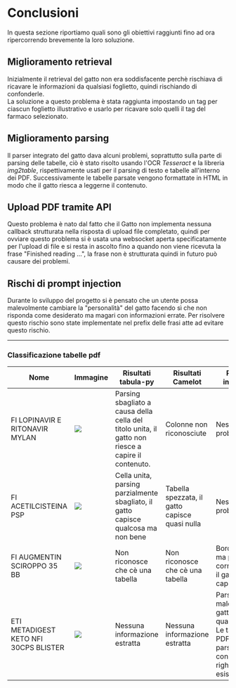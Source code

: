 # Conclusioni
In questa sezione riportiamo quali sono gli obiettivi raggiunti fino ad ora ripercorrendo brevemente la loro soluzione.

## Miglioramento retrieval
Inizialmente il retrieval del gatto non era soddisfacente perchè rischiava di ricavare le informazioni da qualsiasi foglietto, quindi rischiando di confonderle.<br/>
La soluzione a questo problema è stata raggiunta impostando un tag per ciascun foglietto illustrativo e usarlo per ricavare solo quelli il tag del farmaco selezionato.

## Miglioramento parsing
Il parser integrato del gatto dava alcuni problemi, soprattutto sulla parte di parsing delle tabelle, ciò è stato risolto usando l'OCR *Tesseract* e la libreria *img2table*, rispettivamente usati per il parsing di testo e tabelle all'interno dei PDF.
Successivamente le tabelle parsate vengono formattate in HTML in modo che il gatto riesca a leggerne il contenuto.

## Upload PDF tramite API
Questo problema è nato dal fatto che il Gatto non implementa nessuna callback strutturata nella risposta di upload file completato, quindi per ovviare questo problema si è usata una websocket aperta specificatamente per l'upload di file e si resta in ascolto fino a quando non viene ricevuta la frase "Finished reading ...", la frase non è strutturata quindi in futuro può causare dei problemi.

## Rischi di prompt injection
Durante lo sviluppo del progetto si è pensato che un utente possa malevolmente cambiare la "personalità" del gatto facendo sì che non risponda come desiderato ma magari con informazioni errate. Per risolvere questo rischio sono state implementate nel prefix delle frasi atte ad evitare questo rischio.

---

### Classificazione tabelle pdf

<table>
    <thead>
        <tr>
            <th>Nome</th>
            <th>Immagine</th>
            <th>Risultati tabula-py</th>
            <th>Risultati Camelot</th>
            <th>Risultati img2table</th>
        </tr>
    </thead>
    <tbody>
        <tr>
            <td>FI LOPINAVIR E RITONAVIR MYLAN</td>
            <td><img src="https://github.com/luca2040/foglietti-cat/assets/152313871/f5b04126-7511-4797-b01a-fa3613101a02"></td>
            <td>Parsing sbagliato a causa della cella del titolo unita, il gatto non riesce a capire il contenuto.</td>
            <td>Colonne non riconosciute</td>
            <td>Nessun problema</td>
        </tr>
        <tr>
            <td>FI ACETILCISTEINA PSP</td>
            <td><img src="https://github.com/luca2040/foglietti-cat/assets/152313871/6a0b8252-6432-494c-8281-6a8cbf5101b4"></td>
            <td>Cella unita, parsing parzialmente sbagliato, il gatto capisce qualcosa ma non bene</td>
            <td>Tabella spezzata, il gatto capisce quasi nulla</td>
            <td>Nessun problema</td>
        </tr>
        <tr>
            <td>FI AUGMENTIN SCIROPPO 35 BB</td>
            <td><img src="https://github.com/luca2040/foglietti-cat/assets/152313871/92fbaa64-3b8c-4914-bd0e-3901ab610347"></td>
            <td>Non riconosce che cè una tabella</td>
            <td>Non riconosce che cè una tabella</td>
            <td>Bordi strani ma parsata correttamente, il gatto capisce tutto</td>
        </tr>
        <tr>
            <td>ETI METADIGEST KETO NFI 30CPS BLISTER</td>
            <td><img src="https://github.com/luca2040/foglietti-cat/assets/152313871/f983049c-02f0-491d-a009-d90050feafe9"></td>
            <td>Nessuna informazione estratta</td>
            <td>Nessuna informazione estratta</td>
            <td>Parsato molto male ma il gatto capisce qualcosina.
            <br/>Le tabelle sul PDF sono parsate ma con tantissime righe che non esistono</td>
        </tr>
    </tbody>
</table>
